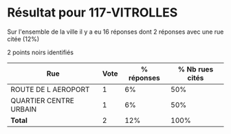 # Résultat pour 117-VITROLLES

Sur l'ensemble de la ville il y a eu 16 réponses dont 2 réponses avec une rue citée (12%)

2 points noirs identifiés

| Rue | Vote | % réponses | % Nb rues cités|
|-----|------|------------|----------------|
| ROUTE DE L AEROPORT | 1 | 6% | 50%|
| QUARTIER CENTRE URBAIN | 1 | 6% | 50%|
| **Total** | 2 | 12% | 100%|
